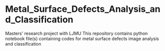 # Metal_Surface_Defects_Analysis_and_Classification
Masters' research project with LJMU
This repository contains python notebook file(s) containing codes for metal surface defects image analysis and classification

